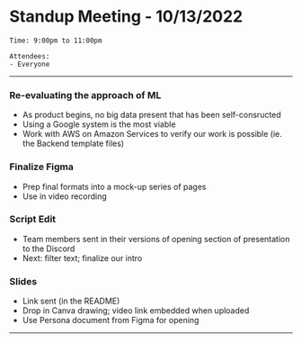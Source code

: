 # Standup Meeting - 10/13/2022
```
Time: 9:00pm to 11:00pm

Attendees:
- Everyone
```
<hr>

### Re-evaluating the approach of ML

- As product begins, no big data present that has been self-consructed
- Using a Google system is the most viable
- Work with AWS on Amazon Services to verify our work is possible (ie. the Backend template files)


### Finalize Figma

- Prep final formats into a mock-up series of pages
- Use in video recording

### Script Edit

- Team members sent in their versions of opening section of presentation to the Discord
- Next: filter text; finalize our intro

### Slides

- Link sent (in the README)
- Drop in Canva drawing; video link embedded when uploaded
- Use Persona document from Figma for opening


<hr>

